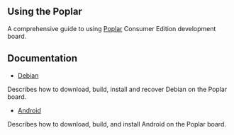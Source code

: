 ## Using the Poplar

A comprehensive guide to using [Poplar](https://www.96boards.org/product/poplar/) Consumer Edition development board.

## Documentation

- [Debian](debian/)

Describes how to download, build, install and recover Debian on the Poplar
board.

- [Android](android/)

Describes how to download, build, and install Android on the Poplar board.
